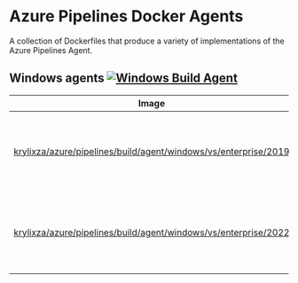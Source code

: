 # Azure Pipelines Docker Agents
A collection of Dockerfiles that produce a variety of implementations of the Azure Pipelines Agent.

## Windows agents [![Windows Build Agent](https://github.com/KrylixZA/Azure-Pipelines-Docker-Agents/actions/workflows/windows-build-agent.yml/badge.svg)](https://github.com/KrylixZA/Azure-Pipelines-Docker-Agents/actions/workflows/windows-build-agent.yml)

| Image | Description |
|----|----|
|  [krylixza/azure/pipelines/build/agent/windows/vs/enterprise/2019](https://hub.docker.com/repository/docker/krylixza/azure/pipelines/build/agent/windows/vs/enterprise/2019) | This image contains Visual Studio Enterprise workloads for vs2019 |
|  [krylixza/azure/pipelines/build/agent/windows/vs/enterprise/2022](https://hub.docker.com/repository/docker/krylixza/azure/pipelines/build/agent/windows/vs/enterprise/2022) | This image contains Visual Studio Enterprise workloads for vs2022 |
